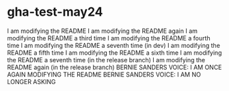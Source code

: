 # gha-test-may24


I am modifying the README
I am modifying the README again
I am modifying the README a third time
I am modifying the README a fourth time
I am modifying the README a seventh time (in dev)
I am modifying the README a fifth time
I am modifying the README a sixth time
I am modifying the README a seventh time (in the release branch)
I am modifying the README again (in the release branch)
BERNIE SANDERS VOICE: I AM ONCE AGAIN MODIFYING THE README
BERNIE SANDERS VOICE: I AM NO LONGER ASKING